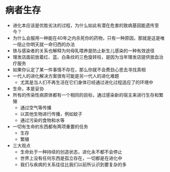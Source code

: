 # 病者生存

- 进化本应该是优胜劣汰的过程，为什么如此有潜在危害的致病基因能遗传至今？
- 为什么会服用一种能在40年之内杀死你的药物，只有一种原因，那就是这是唯一阻止你明天就一命归西的办法
- 铁与感染者的关系也解释为何母乳喂养是防止新生儿感染的一种有效途径
- 理发店面前放着红、蓝、白条纹的三色旋转柱，是因为当年理发店提供放血治疗服务
- 如果你认定了某一件事情不存在，那么你就不会费劲心思去寻找真相
- 一代人的进化解决方案很有可能是另一代人的进化难题
  - 尤其是当人们不再生活在它们身体已经通过进化过程适应了的环境中
- 生命，本是妥协
- 所有的传染性病原体都有一个相同的目标，通过感染新的宿主来进行生存和繁殖
  - 通过空气等传播
  - 以其他生物进行传播，例如蚊子
  - 通过污染的食物和水等
- 一切有生命的东西都有两项重要的任务
  - 生存
  - 繁殖
- 三大观点
  - 生命处于一种持续的创造状态，进化永不都不会停止
  - 世界上没有任何东西是孤立存在，一切都是在进化中
  - 我们与疾病的关系往往比我们以前所认识到要复杂的多